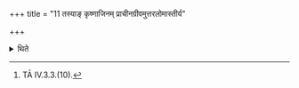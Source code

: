 +++
title = "11 तस्याङ् कृष्णाजिनम् प्राचीनग्रीवमुत्तरलोमास्तीर्य"

+++

<details><summary>थिते</summary>

11. On it (emperor's throne-seat) having spread the black antelope's skin with its neck to the east and hairy side turned upwards, he places the two Mahāvīras which are not to be used, on it (the skin) with deva puraścara saghyāsam...[^1]   

[^1]: TĀ IV.3.3.(10).  
</details>
